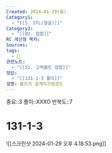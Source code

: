 ```yaml
---
Created: 2024-01-29(월)
Category1:
  - "[[5. STL(철골)]]"
Category2:
  - "[[02. 접합]]"
RC 계산형 목차: 
Sources: 
tags:
  - 🧮
관련노트:
  - "[[S1. 고력볼트 접합]]"
정답:
  - "[[131-1-3 풀이]]"
설명: 볼트의 설계미끄럼강도
---
```

중요::3
풀이::XXXO
반복도::7


#  131-1-3

![[스크린샷 2024-01-29 오후 4.18.53.png]]